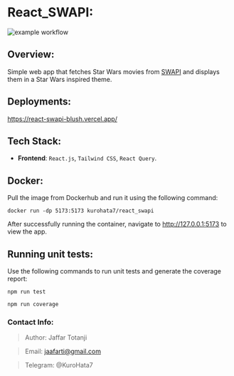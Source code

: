 # React_SWAPI:

![example workflow](https://github.com/KuronoSangatsu7/React_SWAPI/actions/workflows/node.yml/badge.svg)

## Overview:
Simple web app that fetches Star Wars movies from [SWAPI](https://swapi.dev/) and displays them in a Star Wars inspired theme.

## Deployments:
https://react-swapi-blush.vercel.app/

## Tech Stack:
- **Frontend**: `React.js`, `Tailwind CSS`, `React Query`.

## Docker:
Pull the image from Dockerhub and run it using the following command:

    docker run -dp 5173:5173 kurohata7/react_swapi

After successfully running the container, navigate to http://127.0.0.1:5173 to view the app.

## Running unit tests:
Use the following commands to run unit tests and generate the coverage report:

    npm run test
    
    npm run coverage

### Contact Info:
> Author: Jaffar Totanji

> Email: jaafarti@gmail.com

> Telegram: @KuroHata7